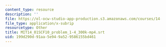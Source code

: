 ```yaml
---
content_type: resource
description: ''
file: https://ol-ocw-studio-app-production.s3.amazonaws.com/courses/14-01sc-principles-of-microeconomics-fall-2011/199d290d91aa5e949a529586155bd461_MIT14_01SCF10_problem_1-4_300k-mp4.vtt
file_type: application/x-subrip
resourcetype: Other
title: MIT14_01SCF10_problem_1-4_300k-mp4.srt
uid: 199d290d-91aa-5e94-9a52-9586155bd461
---
```

